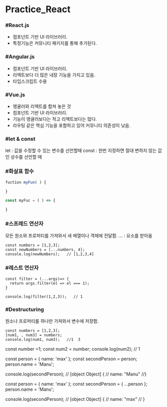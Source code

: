 # Practice_React

### #React.js
- 컴포넌트 기반 UI 라이브러리. 
- 특정기능은 커뮤니티 패키지를 통해 추가된다.

### #Angular.js
- 컴포넌트 기반 UI 라이브러리.
- 리액트보다 더 많은 내장 기능을 가지고 있음. 
- 타입스크립트 수용 

### #Vue.js
- 앵귤러와 리액트를 합쳐 놓은 것
- 컴포넌트 기반 UI 라이브러리. 
- 기능이 앵귤러보다는 적고 리액트보다는 많다.
- 라우팅 같은 핵심 기능을 포함하고 있어 커뮤니티 의존성이 낮음.

### #let & const
let : 값을 수정할 수 있는 변수를 선언할때
const : 한번 지정하면 절대 변하지 않는 값인 상수를 선언할 때

### #화살표 함수
```js
fuction myFun( ) {

}

const myFuc = ( ) => {

}
```

### #스프레드 연산자
모든 원소와 프로퍼티를 가져와서 새 배열이나 객체에 전달함.
... : 요소를 받아옴

```es6
const numbers = [1,2,3];
const newNumbers = [...numbers, 4];
console.log(newNumbers);   // [1,2,3,4]
```

### #레스트 연산자
```es6
const filter = (...args)=> {
  return args.filter(el => el === 1);
}

console.log(filter(1,2,3));   // 1
```

### #Destructuring
원소나 프로퍼티를 하나만 가져와서 변수에 저장함.

``` es6
const numbers = [1,2,3];
[num1, , num3] = numbers;
console.log(num1, num3);   //1  3
```


const number =1;
const num2 = number;
console.log(num2);   // 1

const person = {
  name: 'max'
};
const secondPerson = person;
person.name = 'Manu';

console.log(secondPerson);
// [object Object] {
//  name: "Manu"
//}

const person = {
  name: 'max'
};
const secondPerson = {
  ...person
};
person.name = 'Manu';

console.log(secondPerson);
// [object Object] {
//   name: "max"
// }






